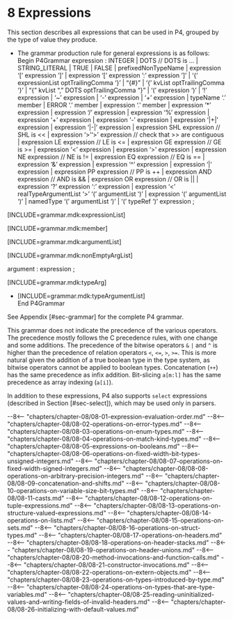 # 8 Expressions


This section describes all expressions that can be used in P4, grouped
by the type of value they produce.

  - The grammar production rule for general expressions is as follows:  
    Begin P4Grammar expression : INTEGER | DOTS // DOTS is … |
    STRING\_LITERAL | TRUE | FALSE | prefixedNonTypeName | expression
    ‘\[’ expression ’\]’ | expression ‘\[’ expression ’:’ expression
    ’\]’ | ‘{’ expressionList optTrailingComma ‘}’ | “{\#}” | ‘{’
    kvList optTrailingComma ‘}’ | “{” kvList “,” DOTS optTrailingComma
    “}” | ‘(’ expression ‘)’ | ‘\!’ expression | ‘\~’ expression | ‘-’
    expression | ‘+’ expression | typeName ‘.’ member | ERROR ‘.’ member
    | expression ‘.’ member | expression ’\*’ expression | expression
    ‘/’ expression | expression ‘%’ expression | expression ‘+’
    expression | expression ‘-’ expression | expression ‘|+|’ expression
    | expression ‘|-|’ expression | expression SHL expression // SHL is
    \<\< | expression ‘\>’‘\>’ expression // check that \>\> are
    contiguous | expression LE expression // LE is \<= | expression GE
    expression // GE is \>= | expression ‘\<’ expression | expression
    ‘\>’ expression | expression NE expression // NE is \!= |
    expression EQ expression // EQ is == | expression ‘&’ expression |
    expression ‘^’ expression | expression ‘|’ expression | expression
    PP expression // PP is ++ | expression AND expression // AND is && |
    expression OR expression // OR is || | expression ‘?’ expression ‘:’
    expression | expression ‘\<’ realTypeArgumentList ‘\>’ ‘(’
    argumentList ‘)’ | expression ‘(’ argumentList ‘)’ | namedType ‘(’
    argumentList ‘)’ | ‘(’ typeRef ‘)’ expression ;

\[INCLUDE=grammar.mdk:expressionList\]

\[INCLUDE=grammar.mdk:member\]

\[INCLUDE=grammar.mdk:argumentList\]

\[INCLUDE=grammar.mdk:nonEmptyArgList\]

argument : expression ;

\[INCLUDE=grammar.mdk:typeArg\]

  - \[INCLUDE=grammar.mdk:typeArgumentList\]  
    End P4Grammar

See Appendix \[\#sec-grammar\] for the complete P4 grammar.

This grammar does not indicate the precedence of the various operators.
The precedence mostly follows the C precedence rules, with one change
and some additions. The precedence of the bitwise operators `&` `|` and
`^` is higher than the precedence of relation operators `<`, `<=`, `>`,
`>=`. This is more natural given the addition of a true boolean type in
the type system, as bitwise operators cannot be applied to boolean
types. Concatenation (`++`) has the same precedence as infix addition.
Bit-slicing `a[m:l]` has the same precedence as array indexing (`a[i]`).

In addition to these expressions, P4 also supports `select` expressions
(described in Section \[\#sec-select\]), which may be used only in
parsers.

--8<-- "chapters/chapter-08/08-01-expression-evaluation-order.md"
--8<-- "chapters/chapter-08/08-02-operations-on-error-types.md"
--8<-- "chapters/chapter-08/08-03-operations-on-enum-types.md"
--8<-- "chapters/chapter-08/08-04-operations-on-match-kind-types.md"
--8<-- "chapters/chapter-08/08-05-expressions-on-booleans.md"
--8<-- "chapters/chapter-08/08-06-operations-on-fixed-width-bit-types-unsigned-integers.md"
--8<-- "chapters/chapter-08/08-07-operations-on-fixed-width-signed-integers.md"
--8<-- "chapters/chapter-08/08-08-operations-on-arbitrary-precision-integers.md"
--8<-- "chapters/chapter-08/08-09-concatenation-and-shifts.md"
--8<-- "chapters/chapter-08/08-10-operations-on-variable-size-bit-types.md"
--8<-- "chapters/chapter-08/08-11-casts.md"
--8<-- "chapters/chapter-08/08-12-operations-on-tuple-expressions.md"
--8<-- "chapters/chapter-08/08-13-operations-on-structure-valued-expressions.md"
--8<-- "chapters/chapter-08/08-14-operations-on-lists.md"
--8<-- "chapters/chapter-08/08-15-operations-on-sets.md"
--8<-- "chapters/chapter-08/08-16-operations-on-struct-types.md"
--8<-- "chapters/chapter-08/08-17-operations-on-headers.md"
--8<-- "chapters/chapter-08/08-18-operations-on-header-stacks.md"
--8<-- "chapters/chapter-08/08-19-operations-on-header-unions.md"
--8<-- "chapters/chapter-08/08-20-method-invocations-and-function-calls.md"
--8<-- "chapters/chapter-08/08-21-constructor-invocations.md"
--8<-- "chapters/chapter-08/08-22-operations-on-extern-objects.md"
--8<-- "chapters/chapter-08/08-23-operations-on-types-introduced-by-type.md"
--8<-- "chapters/chapter-08/08-24-operations-on-types-that-are-type-variables.md"
--8<-- "chapters/chapter-08/08-25-reading-uninitialized-values-and-writing-fields-of-invalid-headers.md"
--8<-- "chapters/chapter-08/08-26-initializing-with-default-values.md"
